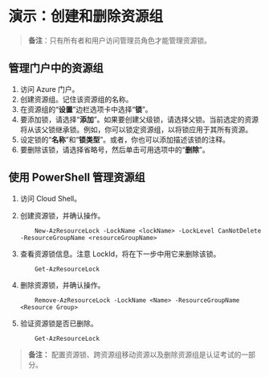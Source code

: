# 演示：创建和删除资源组

>**备注**：只有所有者和用户访问管理员角色才能管理资源锁。

## 管理门户中的资源组

1. 访问 Azure 门户。
1. 创建资源组。记住该资源组的名称。 
1. 在资源组的“**设置**”边栏选项卡中选择“**锁**”。
1. 要添加锁，请选择“**添加**”。如果要创建父级锁，请选择父锁。当前选定的资源将从该父锁继承锁。例如，你可以锁定资源组，以将锁应用于其所有资源。
1. 设定锁的“**名称**”和“**锁类型**”。或者，你也可以添加描述该锁的注释。
1. 要删除该锁，请选择省略号，然后单击可用选项中的“**删除**”。

## 使用 PowerShell 管理资源组

1. 访问 Cloud Shell。
2. 创建资源锁，并确认操作。

    ```
        New-AzResourceLock -LockName <lockName> -LockLevel CanNotDelete -ResourceGroupName <resourceGroupName>
    ```

3. 查看资源锁信息。注意 LockId，将在下一步中用它来删除该锁。

    ```
        Get-AzResourceLock
    ```

4. 删除资源锁，并确认操作。 

    ```
        Remove-AzResourceLock -LockName <Name> -ResourceGroupName <Resource Group>
    ```

5. 验证资源锁是否已删除。


    ```
        Get-AzResourceLock
    ```

>**备注：** 配置资源锁、跨资源组移动资源以及删除资源组是认证考试的一部分。
